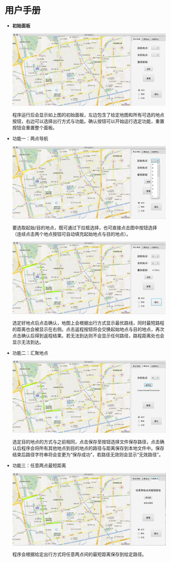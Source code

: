 # 用户手册
* **初始面板**

  ![MainPanel](./screenshots/main-panel.jpg)

  程序运行后会显示如上图的初始面板，左边包含了给定地图和所有可选的地点按钮，右边可以选择出行方式与功能。确认按钮可以开始运行选定功能，重置按钮会重置整个面板。

* 功能一：两点导航

  ![MethodOne1](./screenshots/method-one-1.jpg)

  要选取起始/目的地点，既可通过下拉框选择，也可直接点击图中按钮选择（连续点击两个地点按钮可自动填充起始地点与目的地点）。

  ![MethodOne2](./screenshots/method-one-2.jpg)

  选定好地点后点击确认，地图上会根据出行方式显示最优路线，同时最短路程的距离也会被显示在右侧。点击返程按钮将会交换起始地点与目的地点，再次点击确认后得到返程结果。若无法到达则不会显示任何路径，路程距离处也会显示无法到达。

* 功能二：汇聚地点

  ![MethodTwo](./screenshots/method-two.jpg)

  选定目的地点的方式与之前相同，点击保存至按钮选择文件保存路径，点击确认后程序会将所有其他地点到目的地点的路径与距离保存到本地文件中。保存结束后路径字符串将会变更为“保存成功”，若路径无效则会显示“无效路径”。

* 功能三：任意两点最短距离

  ![MethodThree](./screenshots/method-three.jpg)

  程序会根据给定出行方式将任意两点间的最短距离保存到给定路径。
